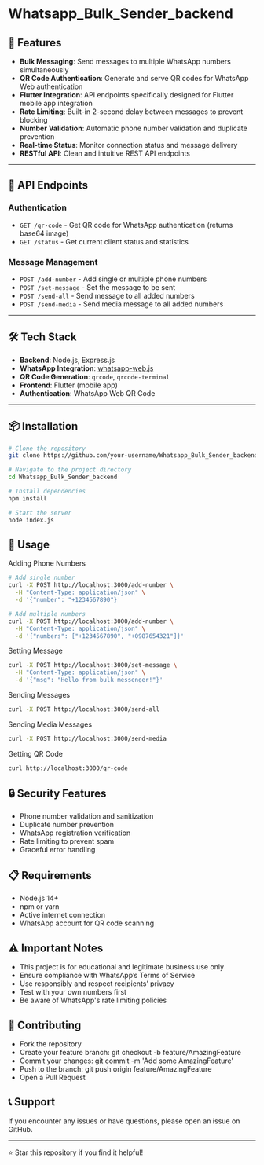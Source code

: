 # Whatsapp_Bulk_Sender_backend

## 🚀 Features

- **Bulk Messaging**: Send messages to multiple WhatsApp numbers simultaneously  
- **QR Code Authentication**: Generate and serve QR codes for WhatsApp Web authentication  
- **Flutter Integration**: API endpoints specifically designed for Flutter mobile app integration  
- **Rate Limiting**: Built-in 2-second delay between messages to prevent blocking  
- **Number Validation**: Automatic phone number validation and duplicate prevention  
- **Real-time Status**: Monitor connection status and message delivery  
- **RESTful API**: Clean and intuitive REST API endpoints  

---

## 📱 API Endpoints

### Authentication
- `GET /qr-code` - Get QR code for WhatsApp authentication (returns base64 image)  
- `GET /status` - Get current client status and statistics  

### Message Management
- `POST /add-number` - Add single or multiple phone numbers  
- `POST /set-message` - Set the message to be sent  
- `POST /send-all` - Send message to all added numbers  
- `POST /send-media` - Send media message to all added numbers  

---

## 🛠️ Tech Stack

- **Backend**: Node.js, Express.js  
- **WhatsApp Integration**: [whatsapp-web.js](https://github.com/pedroslopez/whatsapp-web.js)  
- **QR Code Generation**: `qrcode`, `qrcode-terminal`  
- **Frontend**: Flutter (mobile app)  
- **Authentication**: WhatsApp Web QR Code  

---

## 📦 Installation

```bash
# Clone the repository
git clone https://github.com/your-username/Whatsapp_Bulk_Sender_backend.git

# Navigate to the project directory
cd Whatsapp_Bulk_Sender_backend

# Install dependencies
npm install

# Start the server
node index.js
```

## 🔧 Usage
Adding Phone Numbers
```bash
# Add single number
curl -X POST http://localhost:3000/add-number \
  -H "Content-Type: application/json" \
  -d '{"number": "+1234567890"}'

# Add multiple numbers
curl -X POST http://localhost:3000/add-number \
  -H "Content-Type: application/json" \
  -d '{"numbers": ["+1234567890", "+0987654321"]}'
```
Setting Message
```bash
curl -X POST http://localhost:3000/set-message \
  -H "Content-Type: application/json" \
  -d '{"msg": "Hello from bulk messenger!"}'
```
Sending Messages
```bash
curl -X POST http://localhost:3000/send-all
```
Sending Media Messages
```bash
curl -X POST http://localhost:3000/send-media
```

Getting QR Code
```bash
curl http://localhost:3000/qr-code
```
## 🔒 Security Features
- Phone number validation and sanitization
- Duplicate number prevention
- WhatsApp registration verification
- Rate limiting to prevent spam
- Graceful error handling

## 📋 Requirements
- Node.js 14+
- npm or yarn
- Active internet connection
- WhatsApp account for QR code scanning

## ⚠️ Important Notes
- This project is for educational and legitimate business use only
- Ensure compliance with WhatsApp’s Terms of Service
- Use responsibly and respect recipients’ privacy
- Test with your own numbers first
- Be aware of WhatsApp's rate limiting policies

## 🤝 Contributing
- Fork the repository
- Create your feature branch: git checkout -b feature/AmazingFeature
- Commit your changes: git commit -m 'Add some AmazingFeature'
- Push to the branch: git push origin feature/AmazingFeature
- Open a Pull Request

## 📞 Support
If you encounter any issues or have questions, please open an issue on GitHub.

---
⭐ Star this repository if you find it helpful!
